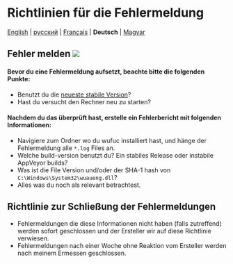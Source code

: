 ﻿# Richtlinien für die Fehlermeldung

[English](CONTRIBUTING.md) | [русский](CONTRIBUTING.ru-RU.md) | [Français](CONTRIBUTING.fr-FR.md) | **Deutsch**  | [Magyar](CONTRIBUTING.hu-HU.md)

## Fehler melden [![](https://isitmaintained.com/badge/resolution/zeffy/wufuc.svg)](https://isitmaintained.com/project/zeffy/wufuc)

#### Bevor du eine Fehlermeldung aufsetzt, beachte bitte die folgenden Punkte:

- Benutzt du die [neueste stabile Version](../../releases/latest)?
- Hast du versucht den Rechner neu zu starten?

#### Nachdem du das überprüft hast, erstelle ein Fehlerbericht mit folgenden Informationen:

- Navigiere zum Ordner wo du wufuc installiert hast, und hänge der Fehlermeldung alle `*.log` Files an.
- Welche build-version benutzt du? Ein stabiles Release oder instabile AppVeyor builds?
- Was ist die File Version und/oder der SHA-1 hash von `C:\Windows\System32\wuaueng.dll`?
- Alles was du noch als relevant betrachtest.

## Richtlinie zur Schließung der Fehlermeldungen

- Fehlermeldungen die diese Informationen nicht haben (falls zutreffend) werden sofort geschlossen und der Ersteller wir auf diese Richtlinie verwiesen.
- Fehlermeldungen nach einer Woche ohne Reaktion vom Ersteller werden nach meinem Ermessen geschlossen.
